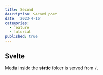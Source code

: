 ```yaml
---
title: Second
description: Second post.
date: '2023-4-16'
categories:
  - feature
  - tutorial
published: true
---
```


## Svelte

Media inside the **static** folder is served from `/`.